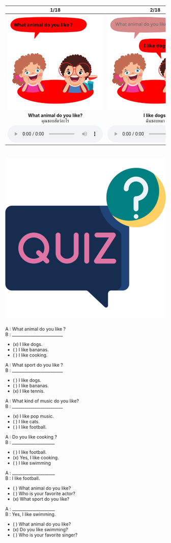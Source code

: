 <div class="carrousel">


|1/18|2/18|3/18|4/18|5/18|6/18|7/18|8/18|9/18|10/18|11/18|12/18|13/18|14/18|15/18|16/18|17/18|18/18|
| :----: | :----: | :----: | :----: | :----: | :----: | :----: | :----: | :----: | :----: | :----: | :----: | :----: | :----: | :----: | :----: | :----: | :----: |
|![](/media/img/Likes&#x20;and&#x20;dislikes__What&#x20;animal&#x20;do&#x20;you&#x20;like.svg)|![](/media/img/Likes&#x20;and&#x20;dislikes__I&#x20;like&#x20;dogs.svg)|![](/media/img/Likes&#x20;and&#x20;dislikes__What&#x20;sport&#x20;do&#x20;you&#x20;like.svg)|![](/media/img/Likes&#x20;and&#x20;dislikes__I&#x20;like&#x20;tennis.svg)|![](/media/img/Likes&#x20;and&#x20;dislikes__What&#x20;kind&#x20;of&#x20;music&#x20;do&#x20;you&#x20;like.svg)|![](/media/img/Likes&#x20;and&#x20;dislikes__I&#x20;like&#x20;pop&#x20;music.svg)|![](/media/img/Likes&#x20;and&#x20;dislikes__Who&#x20;is&#x20;your&#x20;favorite&#x20;actor.svg)|![](/media/img/Likes&#x20;and&#x20;dislikes__James&#x20;is&#x20;my&#x20;favorite&#x20;actor.svg)|![](/media/img/Likes&#x20;and&#x20;dislikes__Who&#x20;is&#x20;your&#x20;favorite&#x20;singer.svg)|![](/media/img/Likes&#x20;and&#x20;dislikes__Lisa&#x20;is&#x20;my&#x20;favorite&#x20;singer.svg)|![](/media/img/Likes&#x20;and&#x20;dislikes__Do&#x20;you&#x20;like&#x20;cats.svg)|![](/media/img/Likes&#x20;and&#x20;dislikes__Yes&#x20;I&#x20;like&#x20;cats.svg)|![](/media/img/Likes&#x20;and&#x20;dislikes__Do&#x20;you&#x20;like&#x20;listening&#x20;to&#x20;music.svg)|![](/media/img/Likes&#x20;and&#x20;dislikes__Yes&#x20;I&#x20;like&#x20;listening&#x20;to&#x20;music.svg)|![](/media/img/Likes&#x20;and&#x20;dislikes__Do&#x20;you&#x20;like&#x20;swimming.svg)|![](/media/img/Likes&#x20;and&#x20;dislikes__Yes&#x20;I&#x20;like&#x20;swimming.svg)|![](/media/img/Likes&#x20;and&#x20;dislikes__Do&#x20;you&#x20;like&#x20;cooking.svg)|![](/media/img/Likes&#x20;and&#x20;dislikes__Yes&#x20;I&#x20;like&#x20;cooking.svg)|
|**What animal do you like?**<br>คุณชอบสัตว์อะไร|**I like dogs.**<br>ฉันชอบหมา|**What sport do you like?**<br>คุณชอบกีฬาอะไร|**I like tennis.**<br>ฉันชอบเทนนิส|**What kind of music do you like?**<br>คุณชอบเพลงแนวไหน|**I like pop music.**<br>ฉันชอบเพลงป๊อป|**Who is your favorite actor?**<br>ใครคือนักแสดงคนโปรดของคุณ|**James is my favorite actor.**<br>เจมส์เป็นนักแสดงคนโปรดของฉัน|**Who is your favorite singer?**<br>ใครคือนักร้องคนโปรดของคุณ|**Lisa is my favorite singer.**<br>ลิซ่าเป็นนักร้องคนโปรดของฉัน|**Do you like cats?**<br>คุณชอบแมวไหม|**Yes I like cats.**<br>ค่ะ ฉันชอบแมว|**Do you like listening to music?**<br>คุณชอบฟังเพลงไหม|**Yes I like listening to music.**<br>ใช่ ฉันชอบฟังเพลง|**Do you like swimming?**<br>คุณชอบว่ายน้ําไหม|**Yes I like swimming.**<br>ใช่ ฉันชอบว่ายน้ำ|**Do you like cooking?**<br>คุณชอบทําอาหารไหม|**Yes I like cooking.**<br>ใช่ ฉันชอบทําอาหาร|
|![](/media/audio/What&#x20;animal&#x20;do&#x20;you&#x20;like.mp3)|![](/media/audio/I&#x20;like&#x20;dogs.mp3)|![](/media/audio/What&#x20;sport&#x20;do&#x20;you&#x20;like.mp3)|![](/media/audio/I&#x20;like&#x20;tennis.mp3)|![](/media/audio/What&#x20;kind&#x20;of&#x20;music&#x20;do&#x20;you&#x20;like.mp3)|![](/media/audio/I&#x20;like&#x20;pop&#x20;music.mp3)|![](/media/audio/Who&#x20;is&#x20;your&#x20;favorite&#x20;actor.mp3)|![](/media/audio/James&#x20;is&#x20;my&#x20;favorite&#x20;actor.mp3)|![](/media/audio/Who&#x20;is&#x20;your&#x20;favorite&#x20;singer.mp3)|![](/media/audio/Lisa&#x20;is&#x20;my&#x20;favorite&#x20;singer.mp3)|![](/media/audio/Do&#x20;you&#x20;like&#x20;cats.mp3)|![](/media/audio/Yes&#x20;I&#x20;like&#x20;cats.mp3)|![](/media/audio/Do&#x20;you&#x20;like&#x20;listening&#x20;to&#x20;music.mp3)|![](/media/audio/Yes&#x20;I&#x20;like&#x20;listening&#x20;to&#x20;music.mp3)|![](/media/audio/Do&#x20;you&#x20;like&#x20;swimming.mp3)|![](/media/audio/Yes&#x20;I&#x20;like&#x20;swimming.mp3)|![](/media/audio/Do&#x20;you&#x20;like&#x20;cooking.mp3)|![](/media/audio/Yes&#x20;I&#x20;like&#x20;cooking.mp3)|

</div>



# ![icon](/media/icons/quiz.svg) 


A : What animal do you like ?  
B : _________________________
 - (x) I like dogs.
 - ( ) I like bananas.
 - ( ) I like cooking.

A : What sport do you like ?  
B : _________________________
 - ( ) I like dogs.
 - ( ) I like bananas.
 - (x) I like tennis.

A : What kind of music do you like?  
B : _________________________
 - (x) I like pop music.
 - ( ) I like cats.
 - ( ) I like football.


A : Do you like cooking ?  
B : _____________________

 - ( ) I like football.
 - (x) Yes, I like cooking.
 - ( ) I like swimming 

A : _____________________  
B : I like football.

 - ( ) What animal do you like?
 - ( ) Who is your favorite actor? 
 - (x) What sport do you like?

A : _____________________  
B : Yes, I like swimming.

 - ( ) What animal do you like?
 - (x) Do you like swimming?
 - ( ) Who is your favorite singer? 
